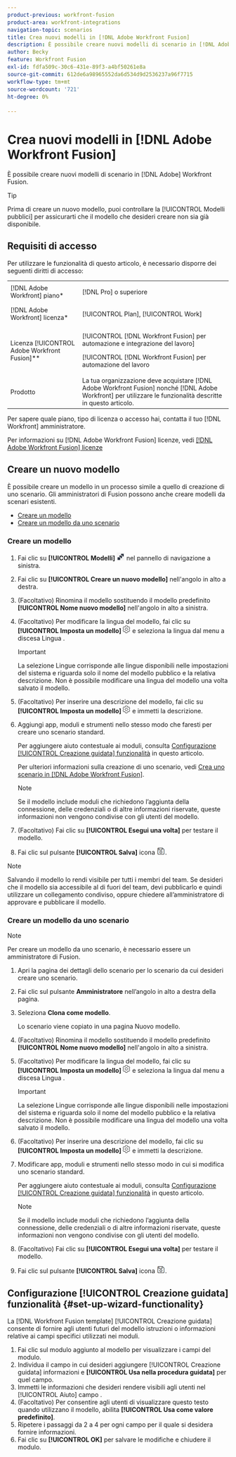 ```yaml
---
product-previous: workfront-fusion
product-area: workfront-integrations
navigation-topic: scenarios
title: Crea nuovi modelli in [!DNL Adobe Workfront Fusion]
description: È possibile creare nuovi modelli di scenario in [!DNL Adobe] Workfront Fusion.
author: Becky
feature: Workfront Fusion
exl-id: fdfa509c-30c6-431e-89f3-a4bf50261e8a
source-git-commit: 612de6a98965552da6d534d9d2536237a96f7715
workflow-type: tm+mt
source-wordcount: '721'
ht-degree: 0%

---
```


# Crea nuovi modelli in [!DNL Adobe Workfront Fusion]

È possibile creare nuovi modelli di scenario in [!DNL Adobe] Workfront Fusion.

>[!TIP]
>
>Prima di creare un nuovo modello, puoi controllare la [!UICONTROL Modelli pubblici] per assicurarti che il modello che desideri creare non sia già disponibile.

## Requisiti di accesso

Per utilizzare le funzionalità di questo articolo, è necessario disporre dei seguenti diritti di accesso:

<table style="table-layout:auto"> 
 <col> 
 <col> 
 <tbody> 
  <tr> 
    <td role="rowheader">[!DNL Adobe Workfront] piano*</td> 
   <td> <p>[!DNL Pro] o superiore</p> </td> 
  </tr> 
  <tr data-mc-conditions=""> 
   <td role="rowheader">[!DNL Adobe Workfront] licenza*</td> 
   <td> <p>[!UICONTROL Plan], [!UICONTROL Work]</p> </td> 
  </tr> 
  <tr> 
   <td role="rowheader">Licenza [!UICONTROL Adobe Workfront Fusion]**</td> 
  <td> <p>[!UICONTROL [!DNL Workfront Fusion] per automazione e integrazione del lavoro] </p><p>[!UICONTROL [!DNL Workfront Fusion] per automazione del lavoro </p>  </td>    </tr> 
  </tr> 
  <tr> 
   <td role="rowheader">Prodotto</td> 
   <td>La tua organizzazione deve acquistare [!DNL Adobe Workfront Fusion] nonché [!DNL Adobe Workfront] per utilizzare le funzionalità descritte in questo articolo.</td> 
  </tr> 
 </tbody> 
</table>

Per sapere quale piano, tipo di licenza o accesso hai, contatta il tuo [!DNL Workfront] amministratore.

Per informazioni su [!DNL Adobe Workfront Fusion] licenze, vedi [[!DNL Adobe Workfront Fusion] licenze](../../../workfront-fusion/get-started/license-automation-vs-integration.md)

## Creare un nuovo modello

È possibile creare un modello in un processo simile a quello di creazione di uno scenario. Gli amministratori di Fusion possono anche creare modelli da scenari esistenti.

* [Creare un modello](#build-a-template)
* [Creare un modello da uno scenario](#create-a-template-from-a-scenario)

### Creare un modello

1. Fai clic su **[!UICONTROL Modelli]** ![](assets/fusion-template-icon.png) nel pannello di navigazione a sinistra.
1. Fai clic su **[!UICONTROL Creare un nuovo modello]** nell&#39;angolo in alto a destra.
1. (Facoltativo) Rinomina il modello sostituendo il modello predefinito **[!UICONTROL Nome nuovo modello]** nell&#39;angolo in alto a sinistra.
1. (Facoltativo) Per modificare la lingua del modello, fai clic su **[!UICONTROL Imposta un modello]** ![](assets/fusion-scenario-settings-icon.png) e seleziona la lingua dal menu a discesa Lingua .

   >[!IMPORTANT]
   >
   >La selezione Lingue corrisponde alle lingue disponibili nelle impostazioni del sistema e riguarda solo il nome del modello pubblico e la relativa descrizione. Non è possibile modificare una lingua del modello una volta salvato il modello.

1. (Facoltativo) Per inserire una descrizione del modello, fai clic su **[!UICONTROL Imposta un modello]** ![](assets/fusion-scenario-settings-icon.png) e immetti la descrizione.
1. Aggiungi app, moduli e strumenti nello stesso modo che faresti per creare uno scenario standard.

   Per aggiungere aiuto contestuale ai moduli, consulta [Configurazione [!UICONTROL Creazione guidata] funzionalità](#set-up-wizard-functionality) in questo articolo.

   Per ulteriori informazioni sulla creazione di uno scenario, vedi [Crea uno scenario in [!DNL Adobe Workfront Fusion]](../../../workfront-fusion/scenarios/create-a-scenario.md).

   >[!NOTE]
   >
   >Se il modello include moduli che richiedono l’aggiunta della connessione, delle credenziali o di altre informazioni riservate, queste informazioni non vengono condivise con gli utenti del modello.

1. (Facoltativo) Fai clic su **[!UICONTROL Esegui una volta]** per testare il modello.
1. Fai clic sul pulsante **[!UICONTROL Salva]** icona ![](assets/save-icon.png).

>[!NOTE]
>
>Salvando il modello lo rendi visibile per tutti i membri del team. Se desideri che il modello sia accessibile al di fuori del team, devi pubblicarlo e quindi utilizzare un collegamento condiviso, oppure chiedere all’amministratore di approvare e pubblicare il modello.

### Creare un modello da uno scenario

>[!NOTE]
>
>Per creare un modello da uno scenario, è necessario essere un amministratore di Fusion.

1. Apri la pagina dei dettagli dello scenario per lo scenario da cui desideri creare uno scenario.
1. Fai clic sul pulsante **Amministratore** nell’angolo in alto a destra della pagina.
1. Seleziona **Clona come modello**.

   Lo scenario viene copiato in una pagina Nuovo modello.
1. (Facoltativo) Rinomina il modello sostituendo il modello predefinito **[!UICONTROL Nome nuovo modello]** nell&#39;angolo in alto a sinistra.
1. (Facoltativo) Per modificare la lingua del modello, fai clic su **[!UICONTROL Imposta un modello]** ![](assets/fusion-scenario-settings-icon.png) e seleziona la lingua dal menu a discesa Lingua .

   >[!IMPORTANT]
   >
   >La selezione Lingue corrisponde alle lingue disponibili nelle impostazioni del sistema e riguarda solo il nome del modello pubblico e la relativa descrizione. Non è possibile modificare una lingua del modello una volta salvato il modello.

1. (Facoltativo) Per inserire una descrizione del modello, fai clic su **[!UICONTROL Imposta un modello]** ![](assets/fusion-scenario-settings-icon.png) e immetti la descrizione.
1. Modificare app, moduli e strumenti nello stesso modo in cui si modifica uno scenario standard.

   Per aggiungere aiuto contestuale ai moduli, consulta [Configurazione [!UICONTROL Creazione guidata] funzionalità](#set-up-wizard-functionality) in questo articolo.

   >[!NOTE]
   >
   >Se il modello include moduli che richiedono l’aggiunta della connessione, delle credenziali o di altre informazioni riservate, queste informazioni non vengono condivise con gli utenti del modello.

1. (Facoltativo) Fai clic su **[!UICONTROL Esegui una volta]** per testare il modello.
1. Fai clic sul pulsante **[!UICONTROL Salva]** icona ![](assets/save-icon.png).

## Configurazione [!UICONTROL Creazione guidata] funzionalità {#set-up-wizard-functionality}

La [!DNL Workfront Fusion template] [!UICONTROL Creazione guidata] consente di fornire agli utenti futuri del modello istruzioni o informazioni relative ai campi specifici utilizzati nei moduli.

1. Fai clic sul modulo aggiunto al modello per visualizzare i campi del modulo.
1. Individua il campo in cui desideri aggiungere [!UICONTROL Creazione guidata] informazioni e **[!UICONTROL Usa nella procedura guidata]** per quel campo.
1. Immetti le informazioni che desideri rendere visibili agli utenti nel [!UICONTROL Aiuto] campo .
1. (Facoltativo) Per consentire agli utenti di visualizzare questo testo quando utilizzano il modello, abilita **[!UICONTROL Usa come valore predefinito]**.
1. Ripetere i passaggi da 2 a 4 per ogni campo per il quale si desidera fornire informazioni.
1. Fai clic su **[!UICONTROL OK]** per salvare le modifiche e chiudere il modulo.
